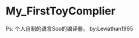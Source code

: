 My_FirstToyComplier
===================

Ps:
     个人自制的语言Soo的编译器。
                          by:Leviathan1995
